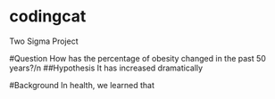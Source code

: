# codingcat
Two Sigma Project

#Question
How has the percentage of obesity changed in the past 50 years?/n
##Hypothesis
It has increased dramatically


#Background
In health, we learned that 

#
